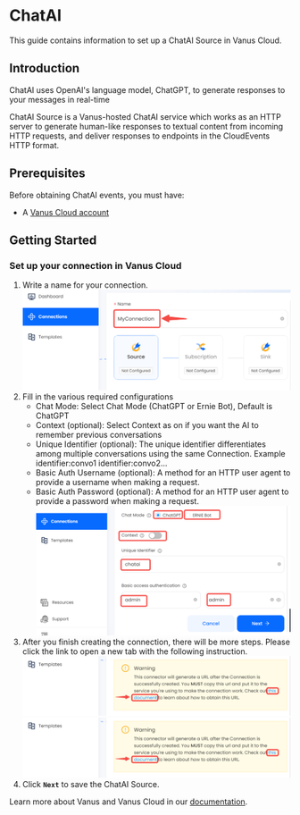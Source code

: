 # ChatAI

This guide contains information to set up a ChatAI Source in Vanus Cloud.

## Introduction

ChatAI uses OpenAI's language model, ChatGPT, to generate responses to your messages in real-time

ChatAI Source is a Vanus-hosted ChatAI service which works as an HTTP server to generate human-like responses to textual content from incoming HTTP requests, and deliver responses to endpoints in the CloudEvents HTTP format.

## Prerequisites

Before obtaining ChatAI events, you must have:

- A [Vanus Cloud account](https://cloud.vanus.ai)

## Getting Started

### Set up your connection in Vanus Cloud

1. Write a name for your connection.
    ![img.png](images/connection.png)
2. Fill in the various required configurations
    - Chat Mode: Select Chat Mode (ChatGPT or Ernie Bot), Default is ChatGPT
    - Context (optional): Select Context as on if you want the AI to remember previous conversations
    - Unique Identifier (optional): The unique identifier differentiates among multiple conversations using the same Connection. Example identifier:convo1 identifier:convo2...
    - Basic Auth Username (optional): A method for an HTTP user agent to provide a username when making a request.
    - Basic Auth Password (optional): A method for an HTTP user agent to provide a password when making a request.
    ![img.png](images/chatai-config.png)
3. After you finish creating the connection, there will be more steps. Please click the link to open a new tab with the following instruction.   ![img.png](images/webhook_setup.png)
   ![img.png](images/webhook_setup.png)
4. Click **`Next`** to save the ChatAI Source.

Learn more about Vanus and Vanus Cloud in our [documentation](https://docs.vanus.ai).
